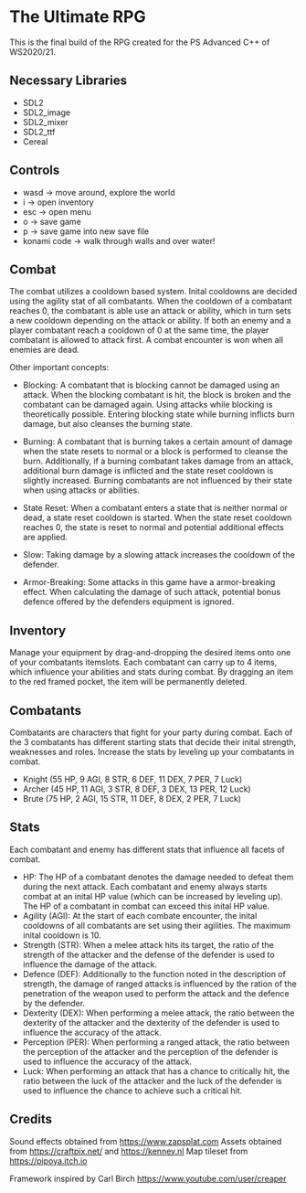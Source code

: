 # The Ultimate RPG

This is the final build of the RPG created for the PS Advanced C++ of WS2020/21.

## Necessary Libraries

- SDL2
- SDL2_image
- SDL2_mixer
- SDL2_ttf
- Cereal

## Controls

- wasd        -> move around, explore the world
- i           -> open inventory
- esc         -> open menu
- o           -> save game
- p           -> save game into new save file
- konami code -> walk through walls and over water!

## Combat

The combat utilizes a cooldown based system. Inital cooldowns are decided using the agility stat of all combatants. When the cooldown of a combatant reaches 0, the combatant is able use an attack or ability, which in turn sets a new cooldown depending on the attack or ability. If both an enemy and a player combatant reach a cooldown of 0 at the same time, the player combatant is allowed to attack first. A combat encounter is won when all enemies are dead.

Other important concepts:

- Blocking: A combatant that is blocking cannot be damaged using an attack. When the blocking combatant is hit, the block is broken and the combatant can be damaged again. Using attacks while blocking is theoretically possible. Entering blocking state while burning inflicts burn damage, but also cleanses the burning state.

- Burning: A combatant that is burning takes a certain amount of damage when the state resets to normal or a block is performed to cleanse the burn. Additionally, if a burning combatant takes damage from an attack, additional burn damage is inflicted and the state reset cooldown is slightly increased. Burning combatants are not influenced by their state when using attacks or abilities.

- State Reset: When a combatant enters a state that is neither normal or dead, a state reset cooldown is started. When the state reset cooldown reaches 0, the state is reset to normal and potential additional effects are applied.

- Slow: Taking damage by a slowing attack increases the cooldown of the defender.

- Armor-Breaking: Some attacks in this game have a armor-breaking effect. When calculating the damage of such attack, potential bonus defence offered by the defenders equipment is ignored.

## Inventory

Manage your equipment by drag-and-dropping the desired items onto one of your combatants itemslots. Each combatant can carry up to 4 items, which influence your abilities and stats during combat.
By dragging an item to the red framed pocket, the item will be permanently deleted.

## Combatants

Combatants are characters that fight for your party during combat. Each of the 3 combatants has different starting stats that decide their inital strength, weaknesses and roles. Increase the stats by leveling up your combatants in combat.

- Knight (55 HP, 9 AGI, 8 STR, 6 DEF, 11 DEX, 7 PER, 7 Luck)
- Archer (45 HP, 11 AGI, 3 STR, 8 DEF, 3 DEX, 13 PER, 12 Luck)
- Brute (75 HP, 2 AGI, 15 STR, 11 DEF, 8 DEX, 2 PER, 7 Luck) 

## Stats

Each combatant and enemy has different stats that influence all facets of combat.

- HP: The HP of a combatant denotes the damage needed to defeat them during the next attack. Each combatant and enemy always starts combat at an inital HP value (which can be increased by leveling up). The HP of a combatant in combat can exceed this inital HP value.
- Agility (AGI): At the start of each combate encounter, the inital cooldowns of all combatants are set using their agilities. The maximum inital cooldown is 10.
- Strength (STR): When a melee attack hits its target, the ratio of the strength of the attacker and the defense of the defender is used to influence the damage of the attack.
- Defence (DEF): Additionally to the function noted in the description of strength, the damage of ranged attacks is influenced by the ration of the penetration of the weapon used to perform the attack and the defence by the defender.
- Dexterity (DEX): When performing a melee attack, the ratio between the dexterity of the attacker and the dexterity of the defender is used to influence the accuracy of the attack.
- Perception (PER): When performing a ranged attack, the ratio between the perception of the attacker and the perception of the defender is used to influence the accuracy of the attack.
- Luck: When performing an attack that has a chance to critically hit, the ratio between the luck of the attacker and the luck of the defender is used to influence the chance to achieve such a critical hit.

## Credits

Sound effects obtained from https://www.zapsplat.com
Assets obtained from https://craftpix.net/ and https://kenney.nl
Map tileset from https://pipoya.itch.io

Framework inspired by Carl Birch https://www.youtube.com/user/creaper
